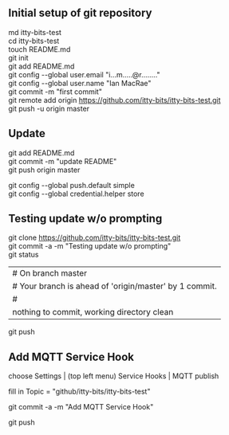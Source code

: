 Initial setup of git repository
-------------------------------------
md itty-bits-test  
cd itty-bits-test  
touch README.md  
git init  
git add README.md  
git config --global user.email "i...m.....@r........"  
git config --global user.name "Ian MacRae"  
git commit -m "first commit"  
git remote add origin https://github.com/itty-bits/itty-bits-test.git  
git push -u origin master  

Update
-------------------------------------
git add README.md  
git commit -m "update README"  
git push origin master  

git config --global push.default simple  
git config --global credential.helper store  

Testing update w/o prompting
----------------------------
git clone https://github.com/itty-bits/itty-bits-test.git  
git commit -a -m "Testing update w/o prompting"  
git status  
<table>
<tr><td># On branch master</td></tr>
<tr><td># Your branch is ahead of 'origin/master' by 1 commit.</td></tr>
<tr><td>#</td></tr>
<tr><td>nothing to commit, working directory clean</td></tr>
</tr>
</table>
git push  

Add MQTT Service Hook
---------------------
choose Settings | (top left menu) Service Hooks | MQTT publish

fill in Topic = "github/itty-bits/itty-bits-test"


git commit -a -m "Add MQTT Service Hook"

git push
